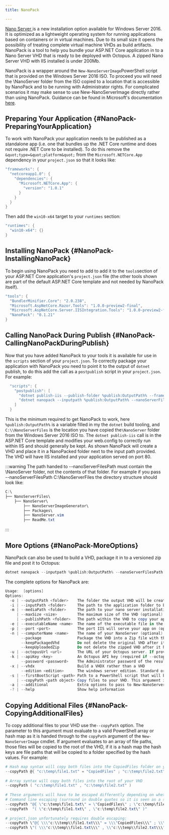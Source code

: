 ```yaml
---
title: NanoPack

---
```


[Nano Server ](https://technet.microsoft.com/en-us/windows-server-docs/get-started/getting-started-with-nano-server)is a new installation option available for Windows Server 2016. It is optimized as a lightweight operating system for running applications based on containers or in virtual machines. Due to its small size it opens the possibility of treating complete virtual machine VHDs as build artifacts. NanoPack is a tool to help you bundle your ASP.NET Core application in to a Nano Server VHD that is ready to be deployed with Octopus. A zipped Nano Server VHD with IIS installed is under 200Mb.

NanoPack is a wrapper around the `New-NanoServerImage`PowerShell script that is provided on the Windows Server 2016 ISO. To proceed you will need the \NanoServer folder from the ISO copied to a location that is accessible by NanoPack and to be running with Administrator rights. For complicated scenarios it may make sense to use New-NanoServerImage directly rather than using NanoPack. Guidance can be found in Microsoft's documentation [here](https://technet.microsoft.com/en-us/windows-server-docs/get-started/nano-server-quick-start).

## Preparing Your Application {#NanoPack-PreparingYourApplication}

To work with NanoPack your application needs to be published as a standalone app (i.e. one that bundles up the .NET Core runtime and does not require .NET Core to be installed). To do this remove the `&quot;type=&quot;platform&quot;` from the `Microsoft.NETCore.App` dependency in your `project.json` so that it looks like:

```powershell
"frameworks": {
  "netcoreapp1.0": {
    "dependencies": {
      "Microsoft.NETCore.App": {
        "version": "1.0.1"
      }
    }
  } 
}
```

Then add the `win10-x64` target to your `runtimes` section:

```powershell
"runtimes": {
  "win10-x64": {}
}
```

## Installing NanoPack {#NanoPack-InstallingNanoPack}

To begin using NanoPack you need to add to add it to the `tools`section of your ASP.NET Core application's `project.json` file (the other tools shown are part of the default ASP.NET Core template and not needed by NanoPack itself).

```powershell
"tools": {
  "BundlerMinifier.Core": "2.0.238",
  "Microsoft.AspNetCore.Razor.Tools": "1.0.0-preview2-final",
  "Microsoft.AspNetCore.Server.IISIntegration.Tools": "1.0.0-preview2-final",
  "NanoPack": "0.1.21"
}
```

## Calling NanoPack During Publish {#NanoPack-CallingNanoPackDuringPublish}

Now that you have added NanoPack to your tools it is available for use in the `scripts` section of your `project.json`. To correctly package your application with NanoPack you need to point it to the output of `dotnet` publish, to do this add the call as a `postpublish` script in your `project.json`. For example:

```powershell
  "scripts": {
    "postpublish": [
      "dotnet publish-iis --publish-folder %publish:OutputPath% --framework %publish:FullTargetFramework%",
      "dotnet nanopack --inputpath %publish:OutputPath% --nanoServerFilesPath C:\\NanoServerFiles"
    ]
  }
```

This is the minimum required to get NanoPack to work, here `%publish:OutputPath%` is a variable filled in my the `dotnet` build tooling, and `C:\\NanoServerFiles` is the location you have copied the`\NanoServer` folder from the Windows Server 2016 ISO to. The `dotnet publish-iis` call is in the ASP.NET Core template and modifies your web.config to correctly run within IIS and should generally be kept. As shown NanoPack will create a VHD and place it in a NanoPacked folder next to the input path provided. The VHD will have IIS installed and your application served on port 80.

:::warning
The path handed to --nanoServerFilesPath must contain the \NanoServer folder, not the contents of that folder. For example if you pass --nanoServerFilesPath C:\\NanoServerFiles the directory structure should look like:

```powershell
C:\
├── NanoServerFiles\
    ├── NanoServer\
        ├── NanoServerImageGenerator\
        ├── Packages\       
        ├── NanoServer.vim
        ├── ReadMe.txt
```
:::

## More Options {#NanoPack-MoreOptions}

NanoPack can also be used to build a VHD, package it in to a versioned zip file and post it to Octopus:

```powershell
dotnet nanopack --inputpath %publish:OutputPath% --nanoServerFilesPath C:\\NanoServerFiles --package --octopusUrl http:/my.octopus.server.com:8888 --apiKey API-MYOCTOPUSAPIKEY
```

The complete options for NanoPack are:

```powershell
Usage:  [options]
Options:
  -o | --outputPath <folder>    The folder the output VHD will be created (optional). If not supplied a /Nanopacked folder will be created one level up from your inputpath folder
  -i | --inputPath <folder>     The path to the application folder to be packaged (required)
  -m | --mediaPath <folder>     The path to your nano server installation files (required)
     | --maxSize <size>         The maximum size of the VHD (optional). Default is 4GB
     | --publishPath <folder>   The path within the VHD to copy your application to (optional). Default is /PublishedApp
  -e | --executableName <name>  The name of the executable file in the publish folder to extract version information from (optional, if not provided NanoPack will scan the target folder for an executable)
  -p | --port <port>            The port IIS will serve your app on (optional). Default is 80
  -n | --computerName <name>    The name of your NanoServer (optional). Default is NanoServer
       --package                Package the VHD into a Zip file with the app version in its name, ready to be pushed to Octopus
       --keepPackagedVhd        Do not delete the original VHD after it has been packaged with the --package option
       --keepUploadedZip        Do not delete the zipped VHD after it has been uploaded to Octopus
  -u | --octopusUrl <url>       The URL of your Octopus server. If provided, and --package is set, NanoPack will push the packaged VHD to the built in package feed (optional)
  -k | --apiKey <key>           An Octopus API key (required if --octopusUrl is set)
       --password <password>    The Administrator password of the resulting NanoServer image (optional). Default is P@ssw0rd
  -x | --vhdx                   Build a VHDX rather than a VHD
       --edition <edition>      The windows server edition. Standard or Datacenter
  -s | --firstBootScript <path> Path to a PowerShell script that will be copied to the VHD and run on its first boot. Multiple allowed.
     | --copyPath <path object> Copy files to your VHD. This argument is passed through to the  New-NanoServerImage cmdlet and must be a string that evals to a PowerShell array or hash map.
  -a | --additional             Extra options to pass to New-NanoServerImage, for example: -a "-Ipv4Address \"172.21.22.101\"". Multiple allowed.
  -? | --help                   Show help information
```

## Copying Additional Files {#NanoPack-CopyingAdditionalFiles}

To copy additional files to your VHD use the`--copyPath` option. The parameter to this argument must evaluate to a valid PowerShell array or hash map as it is handed through to the `copyPath` argument of the `New-NanoServerImage` cmdlet. If argument evaluates to an array of file paths, those files will be copied to the root of the VHD, if it is a hash map the hash keys are file paths that will be copied to a folder specified by the hash values. For example:

```powershell
# Hash map syntax will copy both files into the CopiedFiles folder on your VHD
--copyPath @{ "c:\temp\file1.txt" = "CopiedFiles" ; "c:\temp\file2.txt" = "CopiedFiles" }
 
# Array syntax will copy both files into the root of your VHD
--copyPath ( "c:\temp\file1.txt" , "c:\temp\file2.txt" )
 
# These arguments will have to be escaped differently depending on whether you are calling NanoPack directly from the command line, or from within project.json
# Command line escaping (surround in double quotes so it is seen as a single string argument then escape other double quotes):
--copyPath "@{ \"c:\temp\file1.txt\" = \"CopiedFiles\" ; \"c:\temp\file2.txt\" = \"CopiedFiles\" }"
--copyPath  "( \"c:\temp\file1.txt\" , \"c:\temp\file2.txt\" )"
 
# project.json unfortunately requires double escaping:
--copyPath \"@{ \\\"c:\\temp\\file1.txt\\\" = \\\"CopiedFiles\\\" ; \\\"c:\\temp\\file2.txt\\\" = \\\"CopiedFiles\\\" }\"
--copyPath \"( \\\"c:\\temp\\file1.txt\\\" , \\"c:\\temp\\file2.txt\\\" )\"
```
